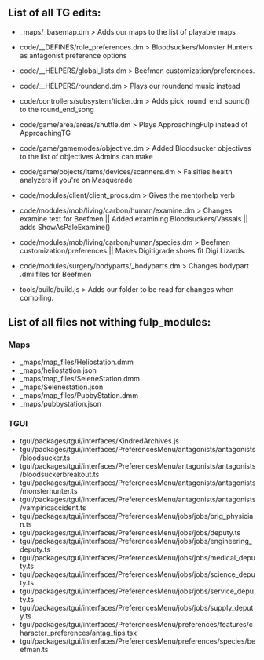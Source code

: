 ## List of all TG edits:

- _maps/_basemap.dm > Adds our maps to the list of playable maps

- code/__DEFINES/role_preferences.dm > Bloodsuckers/Monster Hunters as antagonist preference options

- code/__HELPERS/global_lists.dm > Beefmen customization/preferences.
- code/__HELPERS/roundend.dm > Plays our roundend music instead

- code/controllers/subsystem/ticker.dm > Adds pick_round_end_sound() to the round_end_song

- code/game/area/areas/shuttle.dm > Plays ApproachingFulp instead of ApproachingTG
- code/game/gamemodes/objective.dm > Added Bloodsucker objectives to the list of objectives Admins can make
- code/game/objects/items/devices/scanners.dm > Falsifies health analyzers if you're on Masquerade

- code/modules/client/client_procs.dm > Gives the mentorhelp verb
- code/modules/mob/living/carbon/human/examine.dm > Changes examine text for Beefmen || Added examining Bloodsuckers/Vassals || adds ShowAsPaleExamine()
- code/modules/mob/living/carbon/human/species.dm > Beefmen customization/preferences || Makes Digitigrade shoes fit Digi Lizards.
- code/modules/surgery/bodyparts/_bodyparts.dm > Changes bodypart .dmi files for Beefmen

- tools/build/build.js > Adds our folder to be read for changes when compiling.

## List of all files not withing fulp_modules:

### Maps

- _maps/map_files/Heliostation.dmm
- _maps/heliostation.json
- _maps/map_files/SeleneStation.dmm
- _maps/Selenestation.json
- _maps/map_files/PubbyStation.dmm
- _maps/pubbystation.json

### TGUI
- tgui/packages/tgui/interfaces/KindredArchives.js
- tgui/packages/tgui/interfaces/PreferencesMenu/antagonists/antagonists/bloodsucker.ts
- tgui/packages/tgui/interfaces/PreferencesMenu/antagonists/antagonists/bloodsuckerbreakout.ts
- tgui/packages/tgui/interfaces/PreferencesMenu/antagonists/antagonists/monsterhunter.ts
- tgui/packages/tgui/interfaces/PreferencesMenu/antagonists/antagonists/vampiricaccident.ts
- tgui/packages/tgui/interfaces/PreferencesMenu/jobs/jobs/brig_physician.ts
- tgui/packages/tgui/interfaces/PreferencesMenu/jobs/jobs/deputy.ts
- tgui/packages/tgui/interfaces/PreferencesMenu/jobs/jobs/engineering_deputy.ts
- tgui/packages/tgui/interfaces/PreferencesMenu/jobs/jobs/medical_deputy.ts
- tgui/packages/tgui/interfaces/PreferencesMenu/jobs/jobs/science_deputy.ts
- tgui/packages/tgui/interfaces/PreferencesMenu/jobs/jobs/service_deputy.ts
- tgui/packages/tgui/interfaces/PreferencesMenu/jobs/jobs/supply_deputy.ts
- tgui/packages/tgui/interfaces/PreferencesMenu/preferences/features/character_preferences/antag_tips.tsx
- tgui/packages/tgui/interfaces/PreferencesMenu/preferences/species/beefman.ts

